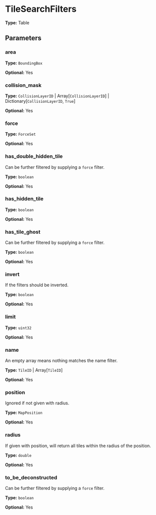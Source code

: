 # TileSearchFilters

**Type:** Table

## Parameters

### area

**Type:** `BoundingBox`

**Optional:** Yes

### collision_mask

**Type:** `CollisionLayerID` | Array[`CollisionLayerID`] | Dictionary[`CollisionLayerID`, `True`]

**Optional:** Yes

### force

**Type:** `ForceSet`

**Optional:** Yes

### has_double_hidden_tile

Can be further filtered by supplying a `force` filter.

**Type:** `boolean`

**Optional:** Yes

### has_hidden_tile

**Type:** `boolean`

**Optional:** Yes

### has_tile_ghost

Can be further filtered by supplying a `force` filter.

**Type:** `boolean`

**Optional:** Yes

### invert

If the filters should be inverted.

**Type:** `boolean`

**Optional:** Yes

### limit

**Type:** `uint32`

**Optional:** Yes

### name

An empty array means nothing matches the name filter.

**Type:** `TileID` | Array[`TileID`]

**Optional:** Yes

### position

Ignored if not given with radius.

**Type:** `MapPosition`

**Optional:** Yes

### radius

If given with position, will return all tiles within the radius of the position.

**Type:** `double`

**Optional:** Yes

### to_be_deconstructed

Can be further filtered by supplying a `force` filter.

**Type:** `boolean`

**Optional:** Yes

